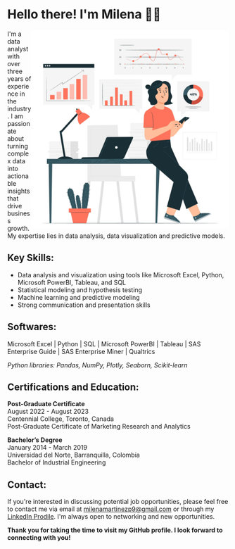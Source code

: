 # Hello there! I'm Milena 👋🏼

<img align="right" alt="Image: Freepik.com" src="Image1.jpg" width="450" height="450"/>

I'm a data analyst with over three years of experience in the industry. I am passionate about turning complex data into actionable insights that drive business growth. My expertise lies in data analysis, data visualization and predictive models.

## Key Skills:

- Data analysis and visualization using tools like Microsoft Excel, Python, Microsoft PowerBI, Tableau, and SQL
- Statistical modeling and hypothesis testing
- Machine learning and predictive modeling
- Strong communication and presentation skills

## Softwares:
Microsoft Excel | Python | SQL | Microsoft PowerBI | Tableau | SAS Enterprise Guide | SAS Enterprise Miner | Qualtrics

*Python libraries: Pandas, NumPy, Plotly, Seaborn, Scikit-learn*

## Certifications and Education:

**Post-Graduate Certificate**  
August 2022 - August 2023  
Centennial College, Toronto, Canada  
Post-Graduate Certificate of Marketing Research and Analytics

**Bachelor’s Degree**   
January 2014 - March 2019  
Universidad del Norte, Barranquilla, Colombia  
Bachelor of Industrial Engineering

## Contact:

If you're interested in discussing potential job opportunities, please feel free to contact me via email at milenamartinezp9@gmail.com or through my [LinkedIn Prodile](http://www.linkedin.com/in/). I'm always open to networking and new opportunities.

**Thank you for taking the time to visit my GitHub profile. I look forward to connecting with you!**
